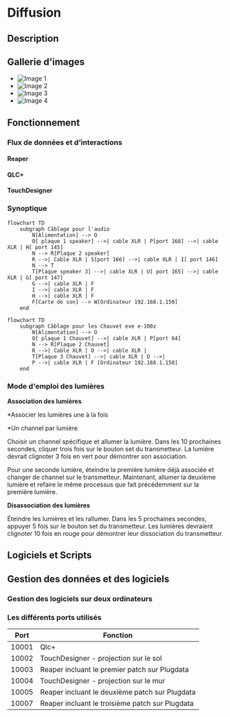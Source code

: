 # Diffusion
## Description

## Gallerie d'images
* ![Image 1](https://placehold.co/400x400?text=1+image)
* ![Image 2](https://placehold.co/400x400?text=2+image)
* ![Image 3](https://placehold.co/400x400?text=3+image)
* ![Image 4](https://placehold.co/400x400?text=4+image)

## Fonctionnement

### Flux de données et d’interactions

#### Reaper

#### QLC+

#### TouchDesigner

### Synoptique

```mermaid
flowchart TD
    subgraph Câblage pour l'audio
        N[Alimentation] --> O
        O[ plaque 1 speaker] -->| cable XLR | P[port 168] -->| cable XLR | H[ port 145]
        N --> R[Plaque 2 speaker]
        R -->| Cable XLR | S[port 166] -->| cable XLR | I[ port 146]
        N --> T
        T[Plaque speaker 3] -->| cable XLR | U[ port 165] -->| cable XLR | G[ port 147]
        G -->| cable XLR | F
        I -->| cable XLR | F
        H -->| cable XLR | F
        F[Carte de son] --> W[Ordinateur 192.168.1.150]
    end
```

```mermaid
flowchart TD
    subgraph Câblage pour les Chauvet eve e-100z
        N[Alimentation] --> O
        O[ plaque 1 Chauvet] -->| cable XLR | P[port 64]
        N --> R[Plaque 2 Chauvet]
        R -->| Cable XLR | O -->| cable XLR |
        T[Plaque 3 Chauvet] -->| cable XLR | O -->|
        P -->| cable XLR | F [Ordinateur 192.168.1.150]
    end
```

### Mode d'emploi des lumières
**Association des lumières**

*Associer les lumières une à la fois

*Un channel par lumière

Choisir un channel spécifique et allumer la lumière. Dans les 10 prochaines secondes, cliquer trois fois sur le bouton set du transmetteur. La lumière devrait clignoter 3 fois en vert pour démontrer son association.

Pour une seconde lumière, éteindre la première lumière déjà associée et changer de channel sur le transmetteur. Maintenant, allumer la deuxième lumière et refaire le même processus que fait précédemment sur la première lumière.

**Disassociation des lumières**

Éteindre les lumières et les rallumer. Dans les 5 prochaines secondes, appuyer 5 fois sur le bouton set du transmetteur. Les lumières devraient clignoter 10 fois en rouge pour démontrer leur dissociation du transmetteur.

## Logiciels et Scripts

## Gestion des données et des logiciels

### Gestion des logiciels sur deux ordinateurs

### Les différents ports utilisés
| Port  | Fonction                              |
| ----- | ------------------------------------- |
| 10001 | Qlc+                                  |
| 10002 | TouchDesigner - projection sur le sol |
| 10003 | Reaper incluant le premier patch sur Plugdata   |
| 10004 | TouchDesigner - projection sur le mur |
| 10005 | Reaper incluant le deuxième patch sur Plugdata   |
| 10007 | Reaper incluant le troisième patch sur Plugdata   |
